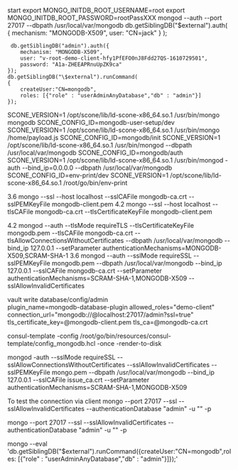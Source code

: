 start
export MONGO_INITDB_ROOT_USERNAME=root
export MONGO_INITDB_ROOT_PASSWORD=rootPassXXX
mongod --auth --port 27017 --dbpath /usr/local/var/mongodb
    db.getSiblingDB("$external").auth(
    {
        mechanism: "MONGODB-X509",
        user: "CN=jack"
    }
    );

     db.getSiblingDB("admin").auth({
        mechanism: "MONGODB-X509",
        user: "v-root-demo-client-hfy1PfEFO0nJ8Fdd27QS-1610729501",
        password: "A1a-ZHEEAPRnuUpZK9ca"
    });
    db.getSiblingDB("\$external").runCommand(
    {
        createUser:"CN=mongodb",
        roles: [{"role" : "userAdminAnyDatabase","db" : "admin"}]
    });

SCONE_VERSION=1 /opt/scone/lib/ld-scone-x86_64.so.1 /usr/bin/mongo
mongodb
SCONE_CONFIG_ID=mongodb-user-setup/dev SCONE_VERSION=1 /opt/scone/lib/ld-scone-x86_64.so.1 /usr/bin/mongo /home/payload.js
SCONE_CONFIG_ID=mongodb/init SCONE_VERSION=1 /opt/scone/lib/ld-scone-x86_64.so.1 /usr/bin/mongod --dbpath /usr/local/var/mongodb
SCONE_CONFIG_ID=mongodb/auth SCONE_VERSION=1 /opt/scone/lib/ld-scone-x86_64.so.1 /usr/bin/mongod -auth --bind_ip=0.0.0.0 --dbpath /usr/local/var/mongodb
SCONE_CONFIG_ID=env-print/dev SCONE_VERSION=1 /opt/scone/lib/ld-scone-x86_64.so.1 /root/go/bin/env-print

3.6
mongo --ssl --host localhost --sslCAFile mongodb-ca.crt --sslPEMKeyFile mongodb-client.pem
4.2
mongo --ssl --host localhost --tlsCAFile mongodb-ca.crt --tlsCertificateKeyFile mongodb-client.pem

4.2
mongod --auth --tlsMode requireTLS --tlsCertificateKeyFile  mongodb.pem --tlsCAFile mongodb-ca.crt --tlsAllowConnectionsWithoutCertificates --dbpath /usr/local/var/mongodb --bind_ip 127.0.0.1 --setParameter authenticationMechanisms=MONGODB-X509,SCRAM-SHA-1
3.6
mongod --auth  --sslMode requireSSL --sslPEMKeyFile  mongodb.pem --dbpath /usr/local/var/mongodb  --bind_ip 127.0.0.1 --sslCAFile mongodb-ca.crt  --setParameter authenticationMechanisms=SCRAM-SHA-1,MONGODB-X509 --sslAllowInvalidCertificates


vault write database/config/admin \
    plugin_name=mongodb-database-plugin allowed_roles="demo-client" connection_url="mongodb://@localhost:27017/admin?ssl=true" tls_certificate_key=@mongodb-client.pem tls_ca=@mongodb-ca.crt



consul-template -config /root/go/bin/resources/consul-template/config_mongodb.hcl  -once -render-to-disk

mongod -auth --sslMode requireSSL --sslAllowConnectionsWithoutCertificates --sslAllowInvalidCertificates --sslPEMKeyFile  mongo.pem --dbpath /usr/local/var/mongodb  --bind_ip 127.0.0.1 --sslCAFile issue_ca.crt  --setParameter authenticationMechanisms=SCRAM-SHA-1,MONGODB-X509

To test the connection via client 
mongo --port 27017 --ssl  --sslAllowInvalidCertificates --authenticationDatabase "admin" -u  "" -p

mongo --port 27017 --ssl  --sslAllowInvalidCertificates --authenticationDatabase "admin" -u  "" -p

mongo --eval 'db.getSiblingDB("\$external").runCommand({createUser:"CN=mongodb",roles: [{"role" : "userAdminAnyDatabase","db" : "admin"}]});'